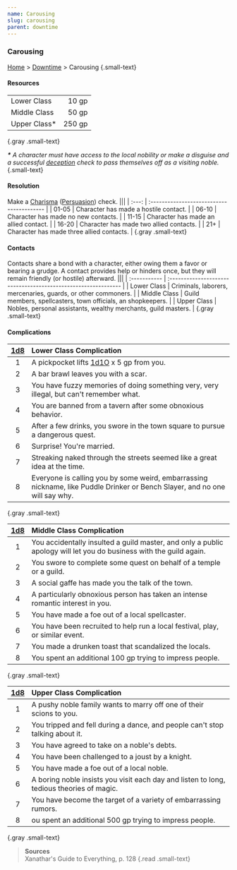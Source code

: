 ```yaml
---
name: Carousing
slug: carousing
parent: downtime
---
```

### Carousing
[Home](dm-operations-center) > [Downtime](downtime-menu) > Carousing {.small-text}

#### Resources
|||
| :------------ | -----: |
| Lower Class   |  10 gp |
| Middle Class  |  50 gp |
| Upper Class*  | 250 gp |
{.gray .small-text}

***\*** A character must have access to the local nobility or make a disguise and a successful [deception](deception) check to pass themselves off as a visiting noble.* {.small-text}

#### Resolution
Make a [Charisma](charisma) ([Persuasion](persuasion)) check.
|||
| :---: | :---------------------------------------- |
| 01-05 | Character has made a hostile contact.     |
| 06-10 | Character has made no new contacts.       |
| 11-15 | Character has made an allied contact.     |
| 16-20 | Character has made two allied contacts.   |
|  21+  | Character has made three allied contacts. |
{.gray .small-text}

#### Contacts
Contacts share a bond with a character, either owing them a favor or bearing a grudge. A contact provides help or hinders once, but they will remain friendly (or hostile) afterward.
|||
| :----------- | :------------------------------------------------------------- |
| Lower Class  | Criminals, laborers, mercenaries, guards, or other commoners.  |
| Middle Class | Guild members, spellcasters, town officials, an shopkeepers.   |
| Upper Class  | Nobles, personal assistants, wealthy merchants, guild masters. |
{.gray .small-text}

#### Complications 
|[1d8](/roll/1d8)|  Lower Class Complication                                                                                         |
| :-: | :--------------------------------------------------------------------------------------------------------------------------- |
|  1  | A pickpocket lifts [1d1O](/roll/1d10) x 5 gp from you.                                                                       |
|  2  | A bar brawl leaves you with a scar.                                                                                          |
|  3  | You have fuzzy memories of doing something very, very illegal, but can't remember what.                                      |
|  4  | You are banned from a tavern after some obnoxious behavior.                                                                  |
|  5  | After a few drinks, you swore in the town square to pursue a dangerous quest.                                                |
|  6  | Surprise! You're married.                                                                                                    |
|  7  | Streaking naked through the streets seemed like a great idea at the time.                                                    |
|  8  | Everyone is calling you by some weird, embarrassing nickname, like Puddle Drinker or Bench Slayer, and no one will say why.  |
{.gray .small-text}

|[1d8](/roll/1d8)| Middle Class Complication                                                                                         |
| :-: | :--------------------------------------------------------------------------------------------------------------------------- |
|  1  | You accidentally insulted a guild master, and only a public apology will let you do business with the guild again.           |
|  2  | You swore to complete some quest on behalf of a temple or a guild.                                                           |
|  3  | A social gaffe has made you the talk of the town.                                                                            |
|  4  | A particularly obnoxious person has taken an intense romantic interest in you.                                               |
|  5  | You have made a foe out of a local spellcaster.                                                                              |
|  6  | You have been recruited to help run a local festival, play, or similar event.                                                |
|  7  | You made a drunken toast that scandalized the locals.                                                                        |
|  8  | You spent an additional 100 gp trying to impress people.                                                                     |
{.gray .small-text}

|[1d8](/roll/1d8)| Upper Class Complication                                                                                          |
| :-: | :--------------------------------------------------------------------------------------------------------------------------- |
|  1  | A pushy noble family wants to marry off one of their scions to you.                                                          |
|  2  | You tripped and fell during a dance, and people can't stop talking about it.                                                 |
|  3  | You have agreed to take on a noble's debts.                                                                                  |
|  4  | You have been challenged to a joust by a knight.                                                                             |
|  5  | You have made a foe out of a local noble.                                                                                    |
|  6  | A boring noble insists you visit each day and listen to long, tedious theories of magic.                                     |
|  7  | You have become the target of a variety of embarrassing rumors.                                                              |
|  8  | ou spent an additional 500 gp trying to impress people.                                                                      |
{.gray .small-text}

> **Sources** <br/>
> Xanathar's Guide to Everything, p. 128
{.read .small-text}